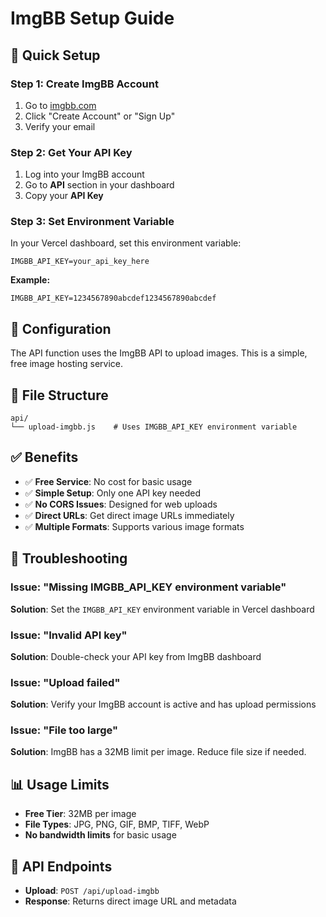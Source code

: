 # ImgBB Setup Guide

## 🚀 Quick Setup

### Step 1: Create ImgBB Account
1. Go to [imgbb.com](https://imgbb.com)
2. Click "Create Account" or "Sign Up"
3. Verify your email

### Step 2: Get Your API Key
1. Log into your ImgBB account
2. Go to **API** section in your dashboard
3. Copy your **API Key**

### Step 3: Set Environment Variable
In your Vercel dashboard, set this environment variable:

```
IMGBB_API_KEY=your_api_key_here
```

**Example:**
```
IMGBB_API_KEY=1234567890abcdef1234567890abcdef
```

## 🔧 Configuration

The API function uses the ImgBB API to upload images. This is a simple, free image hosting service.

## 📁 File Structure

```
api/
└── upload-imgbb.js    # Uses IMGBB_API_KEY environment variable
```

## ✅ Benefits

- ✅ **Free Service**: No cost for basic usage
- ✅ **Simple Setup**: Only one API key needed
- ✅ **No CORS Issues**: Designed for web uploads
- ✅ **Direct URLs**: Get direct image URLs immediately
- ✅ **Multiple Formats**: Supports various image formats

## 🚨 Troubleshooting

### Issue: "Missing IMGBB_API_KEY environment variable"
**Solution**: Set the `IMGBB_API_KEY` environment variable in Vercel dashboard

### Issue: "Invalid API key"
**Solution**: Double-check your API key from ImgBB dashboard

### Issue: "Upload failed"
**Solution**: Verify your ImgBB account is active and has upload permissions

### Issue: "File too large"
**Solution**: ImgBB has a 32MB limit per image. Reduce file size if needed.

## 📊 Usage Limits

- **Free Tier**: 32MB per image
- **File Types**: JPG, PNG, GIF, BMP, TIFF, WebP
- **No bandwidth limits** for basic usage

## 🔗 API Endpoints

- **Upload**: `POST /api/upload-imgbb`
- **Response**: Returns direct image URL and metadata 